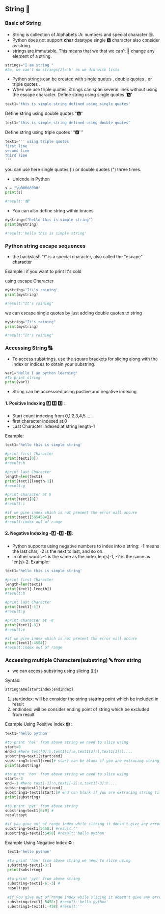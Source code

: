 ## String :abcd:

### Basic of String
  - String is collection of Alphabets :A: numbers and special character :congratulations:.
  - Python does not support **char**  datatype single :a: character also consider as string.
  - strings are immutable. This means that we that we can't :no_entry_sign: change any element of a string. 
  ```python
  strings="I am string "
  #So, we can't do strings[2]='b' as we did with lists
  ```
  - Python strings can be created with single quotes , double quotes , or triple quotes . 
  - When we use triple quotes, strings can span several lines without using the escape character.
  Define string using single quotes  ':a:'
  ```python
  text1='this is simple string defined using single quotes'
  ```
  
  Define string using double quotes ":a:"
  ```python
  text1="this is simple string defined using double quotes"
  ```
  Define string using triple quotes ''':a:'''
  ```python
  text1=''' using triple quotes
  first line
  second line 
  third line
  '''
  ```
you can use here single quotes (') or double quotes (") three times. 

- Unicode in Python
```python
s = "\U00008000"
print(s)

#result:'耀'
```
- You can also define string within braces
```python
mystring=("hello this is simple string")
print(mystring)

#result:'hello this is simple string'
```

### Python string escape sequences
- the backslash "\\" is a special character, also called the "escape" character

Example : if you want to print It's cold

using escape Character
```python
mystring='It\'s raining'
print(mystring)

#result:"It's raining"
```

we can escape single quotes by just adding double quotes to string 
```python
mystring="It's raining"
print(mystring)

#result:"It's raining"
```


### Accessing String :capital_abcd:

- To access substrings, use the square brackets for slicing along with the index or indices to obtain your substring.

```python
var1="Hello I am python learning"
#To print string
print(var1)
```


- String can be accesssed using postive and negative indexing 
#### 1. Positive Indexing :one: :two: :three: :
  - Start count indexing from 0,1,2,3,4,5.....
  - first character indexed at 0
  - Last Character indexed at string length-1
    
 Example:
 ```python
 text1='hello this is simple string'
 
 #print first Character
 print(text1[0])
 #result:h
 
 #print last Character
 length=len(text1)
 print(text1[length-1])
 #result:g

#print character at 8
print(text1[8])
#result:i

#if we give index which is not present the error will occure
print(text1[5854584])
#result:index out of range

 ```
 #### 2. Negative Indexing -:one: -:two: -:three::
- Python supports using negative numbers to index into a string: -1 means the last char, -2 is the next to last, and so on. 
- In other words -1 is the same as the index len(s)-1, -2 is the same as len(s)-2.
Example:
 ```python
 text1='hello this is simple string'
 
 #print first Character
 length=len(text1)
 print(text1[-length])
 #result:h
 
 #print last Character
 print(text1[-1])
 #result:g

#print character at -8
print(text1[-8])
#result:e

#if we give index which is not present the error will occure
print(text1[-4584])
#result:index out of range
 ```
 
 ### Accessing multiple Characters(substring) :abc: from string
 - we can access substring using slicing ([:])
 
 Syntax:
 ```python
 stringname[startindex:endindex]

 ```
  
 1. startindex: will be consider the string statring point which be included in result
 2. endindex: will be consider ending point of string which be excluded from result
 
 Example Using Positive Index :ab: :
 ```python
 text1='hello python'
 
 #to print 'hel' from above string we need to slice using
 start=0
 end=3 #here text[0]:h,text1[1]:e,text1[2]:l,text1[3]:l....
 substring=text1[start:end]
 substring1=text1[:end]# start can be blank if you are extracing string from starting index
 print(substring)
 
 #to print 'hon' from above string we need to slice using
 start=-3
 end=-1 #here text[-1]:n,text1[-2]:o,text1[-3]:h....
 substring=text1[start:end]
 substring1=text1[start:]# end can blank if you are extracing string till last charcater index
 print(substring)
 
 #to print 'pyt' from above string
 substring=text1[6:9] #
 result:pyt
 
 #if you give out of range index while slicing it doesn't give any error
 substring=text1[5458:] #result:''
 substring1=text1[:5458] #result:'hello python'
 ```
 
Example Using Negative Index :recycle: :
```python
 text1='hello python'

 #to print 'hon' from above string we need to slice using
 substring=text1[-3:]
 print(substring)
 
 #to print 'pyt' from above string
 substring=text1[-6:-3] #
 result:pyt
 
 #if you give out of range index while slicing it doesn't give any error
 substring=text1[-5458:] #result:'hello python'
 substring1=text1[:-458] #result:''

```

 
